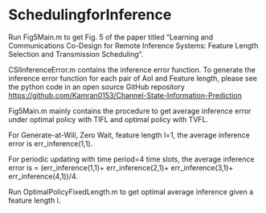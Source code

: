 # SchedulingforInference
Run Fig5Main.m to get Fig. 5 of the paper titled “Learning and Communications Co-Design for Remote Inference Systems: Feature Length Selection and Transmission Scheduling”. 

CSIInferenceError.m contains the inference error function. To generate the inference error function for each pair of AoI and Feature length, please see the python code in an open source GitHub repository https://github.com/Kamran0153/Channel-State-Information-Prediction

Fig5Main.m mainly contains the procedure to get average inference error under optimal policy with TIFL and optimal policy with TVFL. 

For Generate-at-Will, Zero Wait, feature length l=1, the average inference error is err_inference(1,1). 

For periodic updating with time period=4 time slots, the average inference error is 
= (err_inference(1,1)+ err_inference(2,1)+ err_inference(3,1)+ err_inference(4,1))/4. 

Run OptimalPolicyFixedLength.m to get optimal average inference given a feature length l.
